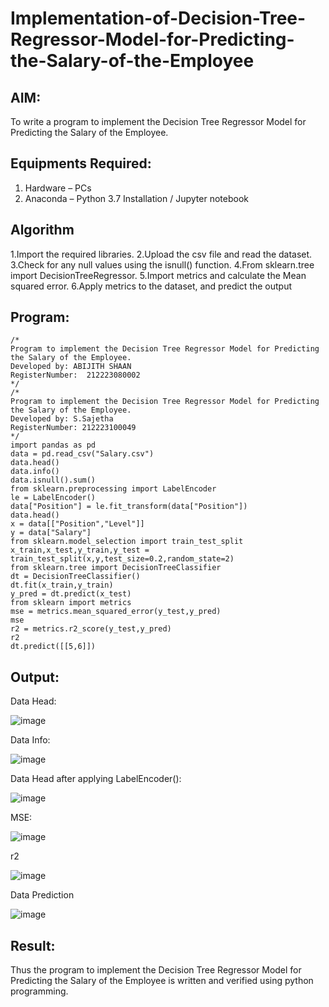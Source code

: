 # Implementation-of-Decision-Tree-Regressor-Model-for-Predicting-the-Salary-of-the-Employee

## AIM:
To write a program to implement the Decision Tree Regressor Model for Predicting the Salary of the Employee.

## Equipments Required:
1. Hardware – PCs
2. Anaconda – Python 3.7 Installation / Jupyter notebook

## Algorithm
1.Import the required libraries.
2.Upload the csv file and read the dataset.
3.Check for any null values using the isnull() function.
4.From sklearn.tree import DecisionTreeRegressor.
5.Import metrics and calculate the Mean squared error.
6.Apply metrics to the dataset, and predict the output

## Program:
```
/*
Program to implement the Decision Tree Regressor Model for Predicting the Salary of the Employee.
Developed by: ABIJITH SHAAN 
RegisterNumber:  212223080002
*/
/*
Program to implement the Decision Tree Regressor Model for Predicting the Salary of the Employee.
Developed by: S.Sajetha
RegisterNumber: 212223100049 
*/
import pandas as pd
data = pd.read_csv("Salary.csv")
data.head()
data.info()
data.isnull().sum()
from sklearn.preprocessing import LabelEncoder
le = LabelEncoder()
data["Position"] = le.fit_transform(data["Position"])
data.head()
x = data[["Position","Level"]]
y = data["Salary"]
from sklearn.model_selection import train_test_split
x_train,x_test,y_train,y_test =
train_test_split(x,y,test_size=0.2,random_state=2)
from sklearn.tree import DecisionTreeClassifier
dt = DecisionTreeClassifier()
dt.fit(x_train,y_train)
y_pred = dt.predict(x_test)
from sklearn import metrics
mse = metrics.mean_squared_error(y_test,y_pred)
mse
r2 = metrics.r2_score(y_test,y_pred)
r2
dt.predict([[5,6]])

```

## Output:

Data Head:

![image](https://github.com/Shaan2803/Implementation-of-Decision-Tree-Regressor-Model-for-Predicting-the-Salary-of-the-Employee/assets/160568486/f1a9155f-5d6a-47fc-aa26-e8b2f3bb6c24)

Data Info:

![image](https://github.com/Shaan2803/Implementation-of-Decision-Tree-Regressor-Model-for-Predicting-the-Salary-of-the-Employee/assets/160568486/bb2d5e6a-1f95-472c-b0ad-8d405bdd71c2)

Data Head after applying LabelEncoder():

![image](https://github.com/Shaan2803/Implementation-of-Decision-Tree-Regressor-Model-for-Predicting-the-Salary-of-the-Employee/assets/160568486/89ef45e8-d9f8-49d1-8f82-ad80381e4166)

MSE:

![image](https://github.com/Shaan2803/Implementation-of-Decision-Tree-Regressor-Model-for-Predicting-the-Salary-of-the-Employee/assets/160568486/2449ba4f-0bda-4e70-8215-4f17174dca4f)

r2

![image](https://github.com/Shaan2803/Implementation-of-Decision-Tree-Regressor-Model-for-Predicting-the-Salary-of-the-Employee/assets/160568486/8016726c-0b6b-4e3b-afaa-4bfbd2b5d998)

Data Prediction

![image](https://github.com/Shaan2803/Implementation-of-Decision-Tree-Regressor-Model-for-Predicting-the-Salary-of-the-Employee/assets/160568486/77a05d5a-fd8a-4445-84a4-d364df037bfd)

## Result:
Thus the program to implement the Decision Tree Regressor Model for Predicting the Salary of the Employee is written and verified using python programming.
